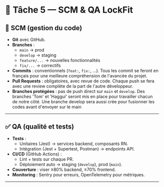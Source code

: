 # 📖 Tâche 5 — SCM & QA LockFit

## 🔁 SCM (gestion du code)
- **Git** avec GitHub.  
- **Branches** :  
  - `main` → prod  
  - `develop` → staging  
  - `feature/...` → nouvelles fonctionnalités  
  - `fix/...` → correctifs  
- **Commits** : conventionnels (`feat:`, `fix:`, …). Tous les commit se feront en français
pour une meilleure compréhension de l'avancée du projet.
- **Pull Requests** : obligatoires, avec revue de code. Chaque push se fera avec une review
complète de la part de l'autre développeur.
- **Branches protégées** : pas de push direct sur `main` et `develop`. Des branches 'Tom' et 'Haggui'
seront mis en place pour travailler chacun de notre côté. Une branche develop sera aussi crée pour fusionner
les codes avant d'envoyer sur le main

---

## ✅ QA (qualité et tests)
- **Tests** :  
  - Unitaires (Jest) → services backend, composants RN.  
  - Intégration (Jest + Supertest, Postman) → endpoints API.  
- **CI/CD** (GitHub Actions) :  
  - Lint + tests sur chaque PR.  
  - Déploiement auto → staging (`develop`), prod (`main`).  
- **Couverture** : viser ≥80% backend, ≥70% frontend.    
- **Monitoring** : Sentry pour erreurs, OpenTelemetry pour métriques.

---
